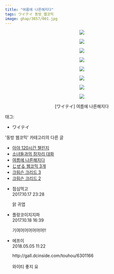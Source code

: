 ```yaml
---
title: "여름에 나른해지다"
tags: ワイテイ 동방_웹코믹
image: ghap/3857/001.jpg
---
```

<div class="article">
<p style="text-align: center; clear: none; float: none;"><img src="{{ site.nasurl }}/ghap/3857/001.jpg"/></p>
<p style="text-align: center; clear: none; float: none;"><img src="{{ site.nasurl }}/ghap/3857/002.jpg"/></p>
<p style="text-align: center; clear: none; float: none;"><img src="{{ site.nasurl }}/ghap/3857/003.jpg"/></p>
<p style="text-align: center; clear: none; float: none;"><img src="{{ site.nasurl }}/ghap/3857/004.jpg"/></p>
<p style="text-align: center; clear: none; float: none;"><img src="{{ site.nasurl }}/ghap/3857/005.jpg"/></p>
<p style="text-align: center; clear: none; float: none;"><img src="{{ site.nasurl }}/ghap/3857/006.jpg"/></p>
<p style="text-align: center; clear: none; float: none;"><img src="{{ site.nasurl }}/ghap/3857/007.jpg"/></p>
<p style="text-align: center; clear: none; float: none;"><img src="{{ site.nasurl }}/ghap/3857/008.jpg"/></p>
<p style="text-align: center; clear: none; float: none;">[ワイテイ] 여름에 나른해지다</p>
</div><div class="tagTrail">
<p>태그: </p>
<ul>
<li>ワイテイ</li>
</ul>
</div><div class="another">
<p>'동방 웹코믹' 카테고리의 다른 글</p>
<ul>
<li><a href="/2017-10-22-ghap_3883">아야 120시간 챌린지</a></li>
<li><a href="/2017-10-22-ghap_3882">소녀들과의 잠자리 대화</a></li>
<li><a href="/2017-10-17-ghap_3857">여름에 나른해지다</a></li>
<li><a href="/2017-10-09-ghap_3846">じぜる 웹코믹 3개</a></li>
<li><a href="/2017-10-06-ghap_3842">크림슨 크리드 3</a></li>
<li><a href="/2017-10-06-ghap_3841">크림슨 크리드 2</a></li>
</ul>
</div><div class="cb_module cb_fluid">
<div class="cb_wrt cb_profile">
<div class="comment">
<ul>
<li class="cb_thumb_off" id="comment15107755">
<div class="cb_comment_area">
<div class="cb_info_area">
<div class="cb_section">
<span class="cb_nick_name">점심먹고</span>
</div>
<div class="cb_section">
<span class="cb_date">2017.10.17 23:28 </span>
</div>
</div>
<div class="cb_dsc_comment">
<p class="cb_dsc">
											앍 귀엽
										</p>
</div>
</div></li>
<li class="cb_thumb_off" id="comment15108382">
<div class="cb_comment_area">
<div class="cb_info_area">
<div class="cb_section">
<span class="cb_nick_name">플랑코이지지파</span>
</div>
<div class="cb_section">
<span class="cb_date">2017.10.18 16:39 </span>
</div>
</div>
<div class="cb_dsc_comment">
<p class="cb_dsc">
											기여어어어어어어!!
										</p>
</div>
</div></li>
<li class="cb_thumb_off" id="comment15250868">
<div class="cb_comment_area">
<div class="cb_info_area">
<div class="cb_section">
<span class="cb_nick_name">에프이</span>
</div>
<div class="cb_section">
<span class="cb_date">2018.05.05 11:22 </span>
</div>
</div>
<div class="cb_dsc_comment">
<p class="cb_dsc">
											http://gall.dcinside.com/touhou/6301166<br/>
<br/>
와이티 좋지 요
										</p>
</div>
</div></li>
</ul>
</div>
</div><!-- commentList close -->
</div>